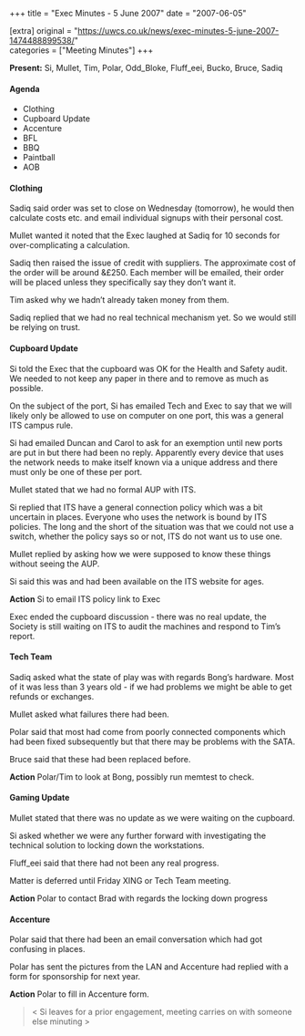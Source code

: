 +++
title = "Exec Minutes - 5 June 2007"
date = "2007-06-05"

[extra]
original = "https://uwcs.co.uk/news/exec-minutes-5-june-2007-1474488899538/"    
categories = ["Meeting Minutes"]
+++

**Present:** Si, Mullet, Tim, Polar, Odd\_Bloke, Fluff\_eei, Bucko, Bruce, Sadiq

#### Agenda

  - Clothing
  - Cupboard Update
  - Accenture
  - BFL
  - BBQ
  - Paintball
  - AOB

#### Clothing

Sadiq said order was set to close on Wednesday (tomorrow), he would then calculate costs etc. and email individual signups with their personal cost.

Mullet wanted it noted that the Exec laughed at Sadiq for 10 seconds for over-complicating a calculation.

Sadiq then raised the issue of credit with suppliers. The approximate cost of the order will be around &£250. Each member will be emailed, their order will be placed unless they specifically say they don’t want it.

Tim asked why we hadn’t already taken money from them.

Sadiq replied that we had no real technical mechanism yet. So we would still be relying on trust.

#### Cupboard Update

Si told the Exec that the cupboard was OK for the Health and Safety audit. We needed to not keep any paper in there and to remove as much as possible.

On the subject of the port, Si has emailed Tech and Exec to say that we will likely only be allowed to use on computer on one port, this was a general ITS campus rule.

Si had emailed Duncan and Carol to ask for an exemption until new ports are put in but there had been no reply. Apparently every device that uses the network needs to make itself known via a unique address and there must only be one of these per port.

Mullet stated that we had no formal AUP with ITS.

Si replied that ITS have a general connection policy which was a bit uncertain in places. Everyone who uses the network is bound by ITS policies. The long and the short of the situation was that we could not use a switch, whether the policy says so or not, ITS do not want us to use one.

Mullet replied by asking how we were supposed to know these things without seeing the AUP.

Si said this was and had been available on the ITS website for ages.

**Action** Si to email ITS policy link to Exec

Exec ended the cupboard discussion - there was no real update, the Society is still waiting on ITS to audit the machines and respond to Tim’s report.

#### Tech Team

Sadiq asked what the state of play was with regards Bong’s hardware. Most of it was less than 3 years old - if we had problems we might be able to get refunds or exchanges.

Mullet asked what failures there had been.

Polar said that most had come from poorly connected components which had been fixed subsequently but that there may be problems with the SATA.

Bruce said that these had been replaced before.

**Action** Polar/Tim to look at Bong, possibly run memtest to check.

#### Gaming Update

Mullet stated that there was no update as we were waiting on the cupboard.

Si asked whether we were any further forward with investigating the technical solution to locking down the workstations.

Fluff\_eei said that there had not been any real progress.

Matter is deferred until Friday XING or Tech Team meeting.

**Action** Polar to contact Brad with regards the locking down progress

#### Accenture

Polar said that there had been an email conversation which had got confusing in places.

Polar has sent the pictures from the LAN and Accenture had replied with a form for sponsorship for next year.

**Action** Polar to fill in Accenture form.

> \< Si leaves for a prior engagement, meeting carries on with someone else minuting \>
